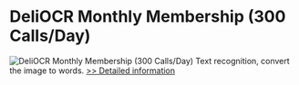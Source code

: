 # DeliOCR Monthly Membership (300 Calls/Day)
![DeliOCR Monthly Membership (300 Calls/Day)](https://mycommerce.akamaized.net/api/pimages/P300913118/BIG/300913118.PNG)
Text recognition, convert the image to words.
[>> Detailed information](https://secure.shareit.com/shareit/product.html?productid=300913118&affiliateid=200057808)